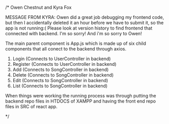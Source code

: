 /* Owen Chestnut and Kyra Fox

MESSAGE FROM KYRA: Owen did a great job debugging my frontend code, but then I accidentally deleted it an
hour before we have to submit it, so the app is not running:(
Please look at version history to find frontend that connected with backend. I'm so sorry! And i'm so
sorry to Owen!

The main parent component is App.js which is made up of six child components that all conect to
the backend through axios.

1. Login (Connects to UserController in backend)
2. Register (Connects to UserController in backend)
3. Add (Connects to SongController in backend)
4. Delete (Connects to SongController in backend)
5. Edit (Connects to SongController in backend)
6. List (Connects to SongController in backend)

When things were working the running process was through putting the backend repo files in HTDOCS 
of XAMPP and having the front end repo files in SRC of react app. 

*/
